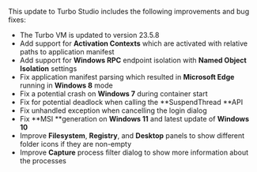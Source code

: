 This update to Turbo Studio includes the following improvements and bug fixes:

- The Turbo VM is updated to version 23.5.8
- Add support for **Activation Contexts** which are activated with relative paths to application manifest
- Add support for **Windows RPC** endpoint isolation with **Named Object Isolation** settings
- Fix application manifest parsing which resulted in **Microsoft Edge** running in **Windows 8** mode
- Fix a potential crash on **Windows 7** during container start
- Fix for potential deadlock when calling the **SuspendThread **API
- Fix unhandled exception when cancelling the login dialog
- Fix **MSI **generation on **Windows 11** and latest update of **Windows 10**
- Improve **Filesystem**, **Registry**, and **Desktop** panels to show different folder icons if they are non-empty
- Improve **Capture** process filter dialog to show more information about the processes



